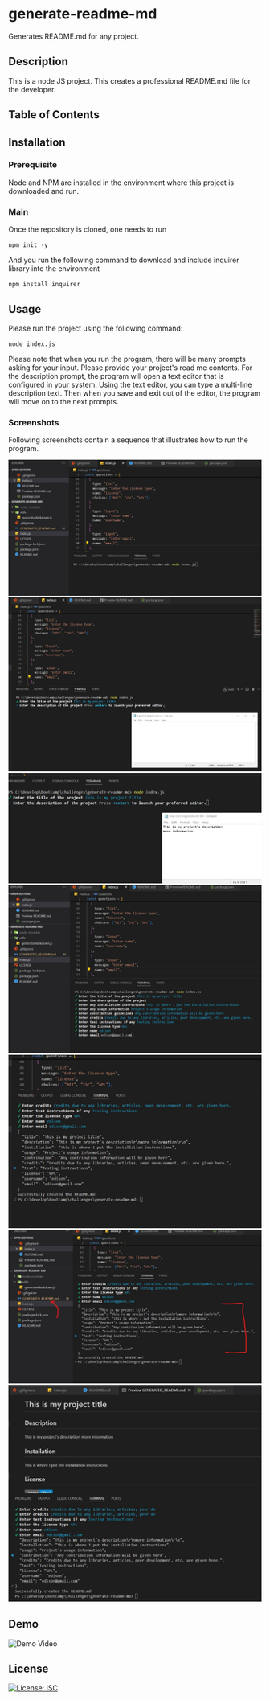 # generate-readme-md

Generates README.md for any project.

## Description

This is a node JS project. This creates a professional README.md file for the developer.

## Table of Contents

## Installation

### Prerequisite

Node and NPM are installed in the environment where this project is downloaded and run.

### Main

Once the repository is cloned, one needs to run

```console
npm init -y
```

And you run the following command to download and include inquirer library into the environment

```console
npm install inquirer
```

## Usage

Please run the project using the following command:

```console
node index.js
```

Please note that when you run the program, there will be many prompts asking for your input.
Please provide your project's read me contents.
For the description prompt, the program will open a text editor that is configured in your system.
Using the text editor, you can type a multi-line description text.
Then when you save and exit out of the editor, the program will move on to the next prompts.

### Screenshots

Following screenshots contain a sequence that illustrates how to run the program.

![How to run](/images/001.jpg?raw=true "1")
![How to run](/images/002.jpg?raw=true "2")
![How to run](/images/003.jpg?raw=true "3")
![How to run](/images/004.jpg?raw=true "4")
![How to run](/images/005.jpg?raw=true "5")
![How to run](/images/006.jpg?raw=true "6")
![How to run](/images/007.jpg?raw=true "7")

## Demo

![Demo Video](https://drive.google.com/file/d/1EFOhiq98AZ6ChzHYssVlcGLDj1j1C7sY/preview)

## License

[![License: ISC](https://img.shields.io/badge/License-ISC-blue.svg)](https://opensource.org/licenses/ISC)
